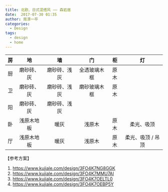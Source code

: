 ```yaml
---
title: 北欧、日式混搭风 —— 森岩居
date:  2017-07-30 01:35
author: 南漂一卒
categories:
  - Design
tags:
  - design
  - home
---
```



| 房 | 地        | 墙           | 门          | 柜  | 灯               |
|:--:|:---------:|:-----------:|:-----------:|:---:|:----------------:|
| 厨 | 磨砂砖、灰 | 磨砂砖、浅灰 | 全透玻璃木框 | 原木 |                  |
| 卫 | 磨砂砖、灰 | 磨砂砖、浅灰 | 磨砂玻璃木框 | 原木 |                  |
| 阳 | 磨砂砖、灰 | 磨砂砖、浅灰 |             |      |                  |
| 卧 | 浅原木地板 | 暖灰        | 浅原木       | 原木 | 柔光、吸顶        |
| 厅 | 浅原木地板 | 暖灰        | 浅原木       | 原木 | 柔光、吸顶 / 吊顶 |


【参考方案】

 1. https://www.kujiale.com/design/3FO4K7NG8GGK
 2. https://www.kujiale.com/design/3FO4K7MMU7AI
 3. https://www.kujiale.com/design/3FO4K7OELTL0
 4. https://www.kujiale.com/design/3FO4K7OEBP5Y
